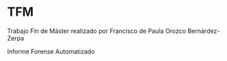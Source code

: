 # TFM

Trabajo Fin de Máster realizado por Francisco de Paula Orozco Bernárdez-Zerpa

Informe Forense Automatizado